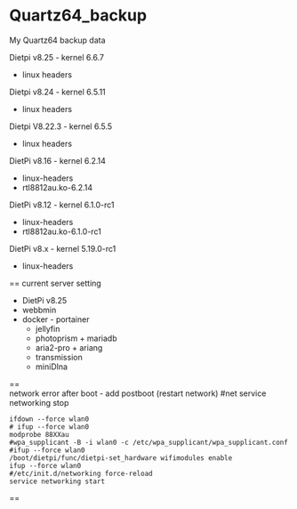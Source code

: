 # Quartz64_backup
My Quartz64 backup data

Dietpi v8.25 - kernel 6.6.7
- linux headers

Dietpi v8.24 - kernel 6.5.11
- linux headers

Dietpi V8.22.3 - kernel 6.5.5
- linux headers

DietPi v8.16 - kernel 6.2.14
 - linux-headers
 - rtl8812au.ko-6.2.14

DietPi v8.12 - kernel 6.1.0-rc1
 - linux-headers
 - rtl8812au.ko-6.1.0-rc1

DietPi v8.x - kernel 5.19.0-rc1
 - linux-headers

== current server setting
- DietPi v8.25
 - webbmin
 - docker - portainer
     + jellyfin
     + photoprism + mariadb
     + aria2-pro + ariang
     + transmission
     + miniDlna
     
==      
 network error after boot - add postboot (restart network)
	#net
	service networking stop
 
	ifdown --force wlan0
	# ifup --force wlan0
	modprobe 88XXau
	#wpa_supplicant -B -i wlan0 -c /etc/wpa_supplicant/wpa_supplicant.conf
	#ifup --force wlan0
	/boot/dietpi/func/dietpi-set_hardware wifimodules enable
	ifup --force wlan0
	#/etc/init.d/networking force-reload
	service networking start
 
== 
